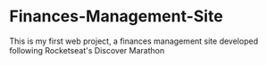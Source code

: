 # Finances-Management-Site
This is my first web project, a finances management site developed following Rocketseat's Discover Marathon
